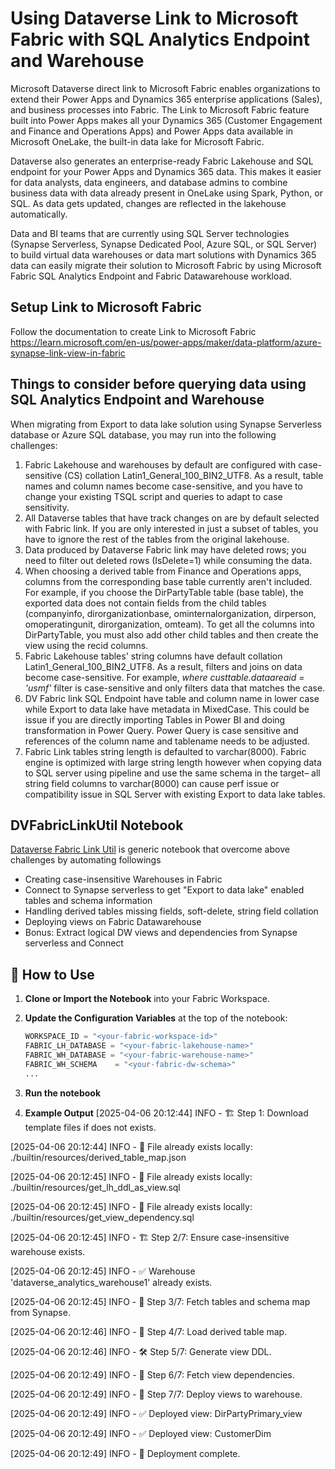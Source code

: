 # Using Dataverse Link to Microsoft Fabric with SQL Analytics Endpoint and Warehouse

Microsoft Dataverse direct link to Microsoft Fabric enables organizations to extend their Power Apps and Dynamics 365 enterprise applications (Sales), and business processes into Fabric. The Link to Microsoft Fabric feature built into Power Apps makes all your Dynamics 365 (Customer Engagement and Finance and Operations Apps) and Power Apps data available in Microsoft OneLake, the built-in data lake for Microsoft Fabric.

Dataverse also generates an enterprise-ready Fabric Lakehouse and SQL endpoint for your Power Apps and Dynamics 365 data. This makes it easier for data analysts, data engineers, and database admins to combine business data with data already present in OneLake using Spark, Python, or SQL. As data gets updated, changes are reflected in the lakehouse automatically.

Data and BI teams that are currently using SQL Server technologies (Synapse Serverless, Synapse Dedicated Pool, Azure SQL, or SQL Server) to build virtual data warehouses or data mart solutions with Dynamics 365 data can easily migrate their solution to Microsoft Fabric by using Microsoft Fabric SQL Analytics Endpoint and Fabric Datawarehouse workload.

## Setup Link to Microsoft Fabric
Follow the documentation to create Link to Microsoft Fabric  
https://learn.microsoft.com/en-us/power-apps/maker/data-platform/azure-synapse-link-view-in-fabric

## Things to consider before querying data using SQL Analytics Endpoint and Warehouse

When migrating from Export to data lake solution using Synapse Serverless database or Azure SQL database, you may run into the following challenges:
1. Fabric Lakehouse and warehouses by default are configured with case-sensitive (CS) collation Latin1_General_100_BIN2_UTF8. As a result, table names and column names become case-sensitive, and you have to change your existing TSQL script and queries to adapt to case sensitivity.
2. All Dataverse tables that have track changes on are by default selected with Fabric link. If you are only interested in just a subset of tables, you have to ignore the rest of the tables from the original lakehouse.
3. Data produced by Dataverse Fabric link may have deleted rows; you need to filter out deleted rows (IsDelete=1) while consuming the data.
4. When choosing a derived table from Finance and Operations apps, columns from the corresponding base table currently aren't included. For example, if you choose the DirPartyTable table (base table), the exported data does not contain fields from the child tables (companyinfo, dirorganizationbase, ominternalorganization, dirperson, omoperatingunit, dirorganization, omteam). To get all the columns into DirPartyTable, you must also add other child tables and then create the view using the recid columns.
5. Fabric Lakehouse tables' string columns have default collation Latin1_General_100_BIN2_UTF8. As a result, filters and joins on data become case-sensitive. For example, *where custtable.dataareaid = 'usmf'* filter is case-sensitive and only filters data that matches the case.
6. DV Fabric link SQL Endpoint have table and column name in lower case while Export to data lake have metadata in MixedCase. This could be issue if you are directly importing Tables in Power BI and doing transformation in Power Query. Power Query is case sensitive and references of the column name and tablename needs to be adjusted.
7.  Fabric Link tables string length is defaulted to varchar(8000). Fabric engine is optimized with large string length however when copying data to SQL server using pipeline and use the same schema in the target– all string field columns to varchar(8000) can cause perf issue or compatibility issue in SQL Server with existing Export to data lake tables. 

## DVFabricLinkUtil Notebook

[Dataverse Fabric Link Util](DVFabricLinkUtil.ipynb) is generic notebook that overcome above challenges by automating followings
- Creating case-insensitive Warehouses in Fabric
- Connect to Synapse serverless to get "Export to data lake" enabled tables and schema information
- Handling derived tables missing fields, soft-delete, string field collation
- Deploying views on Fabric Datawarehouse
- Bonus: Extract logical DW views and dependencies from Synapse serverless and Connect 
  
## 🚀 How to Use

1. **Clone or Import the Notebook** into your Fabric Workspace.

2. **Update the Configuration Variables** at the top of the notebook:
   ```python
   WORKSPACE_ID = "<your-fabric-workspace-id>"
   FABRIC_LH_DATABASE = "<your-fabric-lakehouse-name>"
   FABRIC_WH_DATABASE = "<your-fabric-warehouse-name>"
   FABRIC_WH_SCHEMA    = "<your-fabric-dw-schema>"
   ...
3. **Run the notebook**

4. **Example Output**
[2025-04-06 20:12:44] INFO - 🏗️ Step 1: Download template files if does not exists.

[2025-04-06 20:12:44] INFO - 📄 File already exists locally: ./builtin/resources/derived_table_map.json

[2025-04-06 20:12:45] INFO - 📄 File already exists locally: ./builtin/resources/get_lh_ddl_as_view.sql

[2025-04-06 20:12:45] INFO - 📄 File already exists locally: ./builtin/resources/get_view_dependency.sql

[2025-04-06 20:12:45] INFO - 🏗️ Step 2/7: Ensure case-insensitive warehouse exists.

[2025-04-06 20:12:45] INFO - ✅ Warehouse 'dataverse_analytics_warehouse1' already exists.

[2025-04-06 20:12:45] INFO - 🔹 Step 3/7: Fetch tables and schema map from Synapse.

[2025-04-06 20:12:46] INFO - 🔁 Step 4/7: Load derived table map.

[2025-04-06 20:12:46] INFO - 🛠️ Step 5/7: Generate view DDL.

[2025-04-06 20:12:49] INFO - 🚀 Step 6/7: Fetch view dependencies.

[2025-04-06 20:12:49] INFO - 🚀 Step 7/7: Deploy views to warehouse.

[2025-04-06 20:12:49] INFO - ✅ Deployed view: DirPartyPrimary_view

[2025-04-06 20:12:49] INFO - ✅ Deployed view: CustomerDim

[2025-04-06 20:12:49] INFO - 🎉 Deployment complete.



